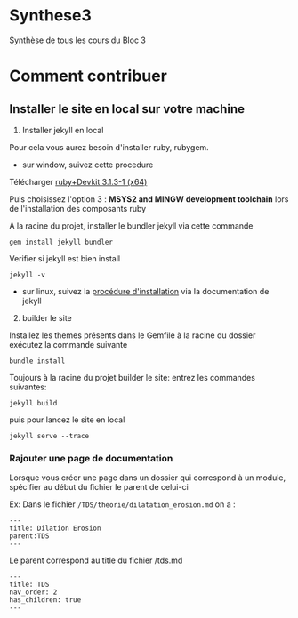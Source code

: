 # Synthese3

Synthèse de tous les cours du Bloc 3

# Comment contribuer

## Installer le site en local sur votre machine

1. Installer jekyll en local

Pour cela vous aurez besoin d'installer ruby, rubygem.

-   sur window, suivez cette procedure

Télécharger [ruby+Devkit 3.1.3-1 (x64)](https://rubyinstaller.org/downloads/)

Puis choisissez l'option 3 : **MSYS2 and MINGW development toolchain** lors de
l'installation des composants ruby

A la racine du projet, installer le bundler jekyll via cette commande

```
gem install jekyll bundler
```

Verifier si jekyll est bien install

```
jekyll -v
```

-   sur linux, suivez la
    [procédure d'installation](https://jekyllrb.com/docs/installation/ubuntu/)
    via la documentation de jekyll

2. builder le site


Installez les themes présents dans le Gemfile à la racine du dossier exécutez la commande suivante

```
bundle install
```

Toujours à la racine du projet builder le site:  entrez les commandes suivantes:

```
jekyll build
```

puis pour lancez le site en local

```
jekyll serve --trace
```

### Rajouter une page de documentation

Lorsque vous créer une page dans un dossier qui correspond à un module,
spécifier au début du fichier le parent de celui-ci

Ex: Dans le fichier `/TDS/theorie/dilatation_erosion.md` on a :

```
---
title: Dilation Erosion
parent:TDS
---
```

Le parent correspond au title du fichier /tds.md

```
---
title: TDS
nav_order: 2
has_children: true
---
```

